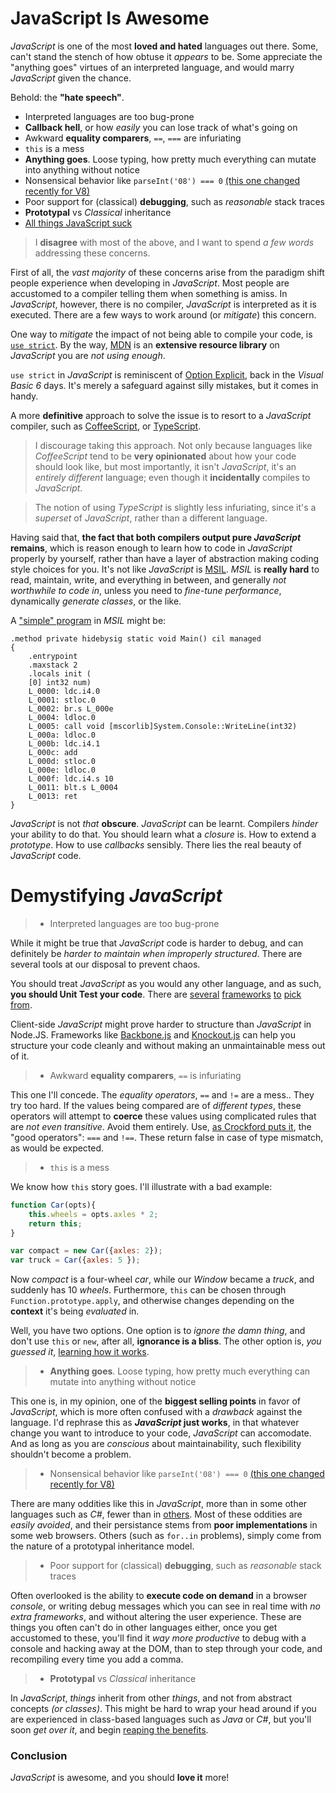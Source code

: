 # JavaScript Is Awesome #

_JavaScript_ is one of the most **loved and hated** languages out there. Some, can't stand the stench of how obtuse it _appears_ to be. Some appreciate the "anything goes" virtues of an interpreted language, and would marry _JavaScript_ given the chance.

Behold: the **"hate speech"**.

- Interpreted languages are too bug-prone
- **Callback hell**, or how _easily_ you can lose track of what's going on
- Awkward **equality comparers**, `==`, `===` are infuriating
- `this` is a mess
- **Anything goes**. Loose typing, how pretty much everything can mutate into anything without notice
- Nonsensical behavior like `parseInt('08') === 0` [(this one changed recently for V8)](http://code.google.com/p/v8/issues/detail?id=1645 "V8 Issues - parseInt still parsing octal")
- Poor support for (classical) **debugging**, such as _reasonable_ stack traces
- **Prototypal** vs _Classical_ inheritance
- [All things JavaScript suck](http://java.dzone.com/articles/f-mongodb-f-nodejs-and-f-you "F MongoDB, F Node.js, and F You!")

> I **disagree** with most of the above, and I want to spend _a few words_ addressing these concerns.

First of all, the _vast majority_ of these concerns arise from the paradigm shift people experience when developing in _JavaScript_. Most people are accustomed to a compiler telling them when something is amiss. In _JavaScript_, however, there is no compiler, _JavaScript_ is interpreted as it is executed. There are a few ways to work around (or _mitigate_) this concern.

One way to _mitigate_ the impact of not being able to compile your code, is [`use strict`](https://developer.mozilla.org/en-US/docs/JavaScript/Reference/Functions_and_function_scope/Strict_mode "Strict mode explained"). By the way, [MDN](https://developer.mozilla.org/en-US/docs/JavaScript "Mozilla Developer Network") is an **extensive resource library** on _JavaScript_ you are _not using enough_.

`use strict` in _JavaScript_ is reminiscent of [Option Explicit](http://msdn.microsoft.com/en-us/library/y9341s4f(v=vs.80).aspx "MSDN - Option Explicit"), back in the _Visual Basic 6_ days. It's merely a safeguard against silly mistakes, but it comes in handy.

A more **definitive** approach to solve the issue is to resort to a _JavaScript_ compiler, such as [CoffeeScript](http://coffeescript.org/ "CoffeeScript Language"), or [TypeScript](http://www.typescriptlang.org/ "TypeScript Language").

> I discourage taking this approach. Not only because languages like _CoffeeScript_ tend to be **very opinionated** about how your code should look like, but most importantly, it isn't _JavaScript_, it's an _entirely different_ language; even though it **incidentally** compiles to _JavaScript_.

> The notion of using _TypeScript_ is slightly less infuriating, since it's a _superset_ of _JavaScript_, rather than a different language.

Having said that, **the fact that both compilers output pure _JavaScript_ remains**, which is reason enough to learn how to code in _JavaScript_ properly by yourself, rather than have a layer of abstraction making coding style choices for you. It's not like _JavaScript_ is [MSIL](http://en.wikipedia.org/wiki/Common_Intermediate_Language "Microsoft Intermediate Language"). _MSIL_ is **really hard** to read, maintain, write, and everything in between, and generally _not worthwhile to code in_, unless you need to _fine-tune performance_, dynamically _generate classes_, or the like.

A ["simple" program](http://www.dotnetperls.com/il "Example Source") in _MSIL_ might be:

```
.method private hidebysig static void Main() cil managed
{
	.entrypoint
	.maxstack 2
	.locals init (
	[0] int32 num)
	L_0000: ldc.i4.0
	L_0001: stloc.0
	L_0002: br.s L_000e
	L_0004: ldloc.0
	L_0005: call void [mscorlib]System.Console::WriteLine(int32)
	L_000a: ldloc.0
	L_000b: ldc.i4.1
	L_000c: add
	L_000d: stloc.0
	L_000e: ldloc.0
	L_000f: ldc.i4.s 10
	L_0011: blt.s L_0004
	L_0013: ret
}
```

 _JavaScript_ is not _that_ **obscure**. _JavaScript_ can be learnt. Compilers _hinder_ your ability to do that. You should learn what a _closure_ is. How to extend a _prototype_. How to use _callbacks_ sensibly. There lies the real beauty of _JavaScript_ code.

# Demystifying _JavaScript_ #

> - Interpreted languages are too bug-prone

While it might be true that _JavaScript_ code is harder to debug, and can definitely be _harder to maintain when improperly structured_. There are several tools at our disposal to prevent chaos.

You should treat _JavaScript_ as you would any other language, and as such, **you should Unit Test your code**. There are [several](http://pivotal.github.com/jasmine/ "Jasmine BDD Test Framework") [frameworks](http://visionmedia.github.com/mocha/ "Mocha Test Framework") [to](http://vowsjs.org/ "Bows BDD Test Framework") [pick](http://qunitjs.com/ "QUnit by jQuery") [from](http://developer.yahoo.com/yui/yuitest/ "YUI Test from Yahoo").

Client-side _JavaScript_ might prove harder to structure than _JavaScript_ in Node.JS. Frameworks like [Backbone.js](http://backbonejs.org/ "Backbone MVC Framework") and [Knockout.js](http://knockoutjs.com/ "Knockout MVVM Framework") can help you structure your code cleanly and without making an unmaintainable mess out of it.

> - Awkward **equality comparers**, `==` is infuriating

This one I'll concede. The _equality operators_, `==` and `!=` are a mess.. They try too hard. If the values being compared are of _different types_, these operators will attempt to **coerce** these values using complicated rules that are _not even transitive_. Avoid them entirely. Use, [as Crockford puts it](http://www.amazon.com/dp/0596517742 "JavaScript: The Good Parts"), the "good operators": `===` and `!==`. These return false in case of type mismatch, as would be expected.

> - `this` is a mess

We know how `this` story goes. I'll illustrate with a bad example:

```js
function Car(opts){
	this.wheels = opts.axles * 2;
	return this;
}

var compact = new Car({axles: 2});
var truck = Car({axles: 5 });
```

Now _compact_ is a four-wheel _car_, while our _Window_ became a _truck_, and suddenly has 10 _wheels_. Furthermore, `this` can be chosen through `Function.prototype.apply`, and otherwise changes depending on the **context** it's being _evaluated_ in.

Well, you have two options. One option is to _ignore the damn thing_, and don't use `this` or `new`, after all, **ignorance is a bliss**. The other option is, 
_you guessed it_, [learning how it works](https://developer.mozilla.org/en-US/docs/JavaScript/Reference/Operators/this "this operator").

> - **Anything goes**. Loose typing, how pretty much everything can mutate into anything without notice

This one is, in my opinion, one of the **biggest selling points** in favor of _JavaScript_, which is more often confused with a _drawback_ against the language. I'd rephrase this as **_JavaScript_ just works**, in that whatever change you want to introduce to your code, _JavaScript_ can accomodate. And as long as you are _conscious_ about maintainability, such flexibility shouldn't become a problem.

> - Nonsensical behavior like `parseInt('08') === 0` [(this one changed recently for V8)](http://code.google.com/p/v8/issues/detail?id=1645 "V8 Issues - parseInt still parsing octal")

There are many oddities like this in _JavaScript_, more than in some other languages such as _C#_, fewer than in [others](http://php.net/ "PHP"). Most of these oddities are _easily avoided_, and their persistance stems from **poor implementations** in some web browsers. Others (such as `for..in` problems), simply come from the nature of a prototypal inheritance model.

> - Poor support for (classical) **debugging**, such as _reasonable_ stack traces

Often overlooked is the ability to **execute code on demand** in a browser _console_, or writing debug messages which you can see in real time with _no extra frameworks_, and without altering the user experience. These are things you often can't do in other languages either, once you get accustomed to these, you'll find it _way more productive_ to debug with a console and hacking away at the DOM, than to step through your code, and recompiling every time you add a comma.

> - **Prototypal** vs _Classical_ inheritance

In _JavaScript_, _things_ inherit from other _things_, and not from abstract concepts _(or classes)_. This might be hard to wrap your head around if you are experienced in class-based languages such as _Java_ or _C#_, but you'll soon _get over it_, and begin [reaping the benefits](https://developer.mozilla.org/en-US/docs/JavaScript/Guide/Inheritance_and_the_prototype_chain "Inheritance and the prototype chain").

### Conclusion ###

_JavaScript_ is awesome, and you should **love it** more!
